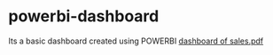 # powerbi-dashboard
Its a basic dashboard created using POWERBI
[dashboard of sales.pdf](https://github.com/user-attachments/files/18631406/dashboard.of.sales.pdf)
